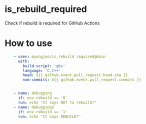 # is_rebuild_required
Check if rebuild is required for GitHub Actions


# How to use

```yaml
    - uses: myungjoo/is_rebuild_required@main
      with:
        build-script: 'gbs'
        language: 'C,C++'
        head: ${{ github.event.pull_request.head.sha }}
        num-commits: ${{ github.event.pull_request.commits }}


    - name: debugging
      if: env.rebuild == '0'
      run: echo "It says NOT to rebuild!"
    - name: debugging2
      if: env.rebuild == '1'
      run: echo "It says REBUILD!"

```
